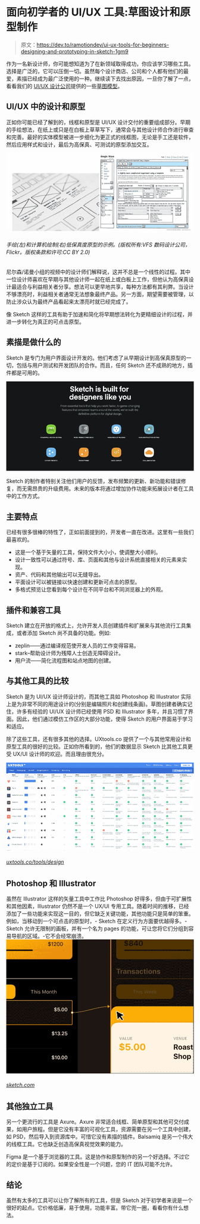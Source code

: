 # 面向初学者的 UI/UX 工具:草图设计和原型制作

> 原文：<https://dev.to/ramotiondev/ui-ux-tools-for-beginners-designing-and-prototyping-in-sketch-1gm9>

作为一名新设计师，你可能想知道为了在新领域取得成功，你应该学习哪些工具。选择是广泛的，它可以压倒一切。虽然每个设计商店、公司和个人都有他们的最爱，素描已经成为最广泛使用的一种。继续读下去找出原因，一旦你了解了一点，看看我们的 [UI/UX 设计公司](https://www.ramotion.com/agency/ui-ux-design)提供的一些[草图模型](https://store.ramotion.com/product/sketch-mockups)。

## UI/UX 中的设计和原型

正如你可能已经了解到的，线框和原型是 UI/UX 设计交付的重要组成部分。早期的手绘想法，在纸上或只是在白板上草草写下，通常会与其他设计师合作进行审查和完善。最好的实体模型被进一步细化为更正式的线框图，无论是手工还是软件，然后应用样式和设计，最后为高保真、可测试的原型添加交互。

[![](img/076a0fad98792614fb8c7c5dd0c930e4.png)](https://res.cloudinary.com/practicaldev/image/fetch/s--mcOKwjo6--/c_limit%2Cf_auto%2Cfl_progressive%2Cq_auto%2Cw_880/https://store.ramotion.com/blog/conteimg/2019/09/5_Sketch_article_1.jpeg)

###### 手绘(左)和计算机绘制(右)低保真度原型的示例。(版权所有:VFS 数码设计公司，Flickr。版权条款和许可:CC BY 2.0)

尼尔森/诺曼小组的视频中的设计师们解释说，这并不总是一个线性的过程。其中一位设计师喜欢在早期与其他设计师一起在纸上或白板上工作，但他认为高保真设计最适合与利益相关者分享。想法可以更早地共享，每种方法都有其利弊。当设计不够漂亮时，利益相关者通常无法想象最终产品。另一方面，期望需要被管理，以防止涉众认为最终产品看起来太漂亮时就已经完成了。

像 Sketch 这样的工具有助于加速和简化将早期想法转化为更精细设计的过程，并进一步转化为真正的可点击原型。

## 素描是做什么的

Sketch 是专门为用户界面设计开发的。他们考虑了从早期设计到高保真原型的一切，包括与用户测试和开发团队的合作。而且，任何 Sketch 还不成熟的地方，插件都是可用的。

[![](img/c87ab5c0ef4b0d630b91cdf1744b45d2.png)](https://res.cloudinary.com/practicaldev/image/fetch/s--2nOC9Z1Z--/c_limit%2Cf_auto%2Cfl_progressive%2Cq_auto%2Cw_880/https://store.ramotion.com/blog/conteimg/2019/09/5_sketch_article_2.png)

Sketch 的制作者特别关注他们用户的反馈，发布频繁的更新、新功能和错误修复，而无需昂贵的升级费用。未来的版本将通过增加协作功能来拓展设计者在工具中的工作方式。

## 主要特点

已经有很多很棒的特性了，正如前面提到的，开发者一直在改进。这里有一些我们最喜欢的。

*   这是一个基于矢量的工具，保持文件大小小，使调整大小顺利。
*   设计一致性可以通过符号、库、页面和其他与设计系统直接相关的元素来实现。
*   资产、代码和其他输出可以无缝导出。
*   平面设计可以被链接以快速创建和更新可点击的原型。
*   多格式预览让您看到每个设计在不同平台和不同浏览器上的外观。

## 插件和兼容工具

Sketch 建立在开放的格式上，允许开发人员创建插件和扩展来与其他流行工具集成，或者添加 Sketch 尚不具备的功能。例如:

*   zeplin——通过编译规范使开发人员的工作变得容易。
*   stark–帮助设计师为残障人士创造无障碍设计。
*   用户流——简化流程图和站点地图的创建。

## 与其他工具的比较

Sketch 是为 UI/UX 设计师设计的，而其他工具如 Photoshop 和 Illustrator 实际上是为非常不同的用途设计的(分别是编辑照片和创建线条画)。草图创建者确实记住，许多有经验的 UI/UX 设计师已经使用 PSD 和 Illustrator 多年，并且习惯了界面。因此，他们通过模仿工作区的大部分功能，使得 Sketch 的用户界面易于学习和适应。

除了这些工具，还有很多其他的选择。UXtools.co 提供了一个与其他常用设计和原型工具的很好的比较。正如你所看到的，他们的数据显示 Sketch 比其他工具更受 UX/UI 设计师的欢迎。而且理由很充分。

[![](img/84a6f09b6b1333e4c4287d63a577aa4d.png)](https://res.cloudinary.com/practicaldev/image/fetch/s--SJzTuSI3--/c_limit%2Cf_auto%2Cfl_progressive%2Cq_auto%2Cw_880/https://store.ramotion.com/blog/conteimg/2019/09/5_sketch_article_3.png)

###### [uxtools.co/tools/design](https://uxtools.co/tools/design/)

## Photoshop 和 Illustrator

虽然在 Illustrator 这样的矢量工具中工作比 Photoshop 好得多，但由于可扩展性和其他因素，Illustrator 仍然不是一个 UX/UI 专用工具。随着时间的推移，已经添加了一些功能来实现这一目的，但它缺乏关键功能，其他功能只是简单的笨重。例如，当移动到一个可点击的原型时，- Sketch 在定义行为方面要优越得多。- Sketch 允许无限制的画板，并有一个名为 pages 的功能，可让您将它们分组到容易导航的区域。-它不会经常崩溃。![](img/72a9a17bf2d7a1bbd32f966c44b7b42a.png)

###### [sketch.com](https://www.sketch.com)

## 其他独立工具

另一个更流行的工具是 Axure。Axure 非常适合线框、简单原型和其他可交付成果，如用户旅程。但是它没有丰富的可视化工具，资源需要在另一个工具中创建，如 PSD，然后导入到资源库中。可惜它没有素描的插件。Balsamiq 是另一个伟大的线框工具。它也缺乏创造高保真视觉效果的能力。

Figma 是一个基于浏览器的工具。这是协作和原型制作的另一个好选择。不过它的定价是基于订阅的。如果安全性是一个问题，您的 IT 团队可能不允许。

## 结论

虽然有太多的工具可以让你了解所有的工具，但是 Sketch 对于初学者来说是一个很好的起点。它价格低廉，易于使用，功能丰富。带它兜一圈，看看你有什么想法。